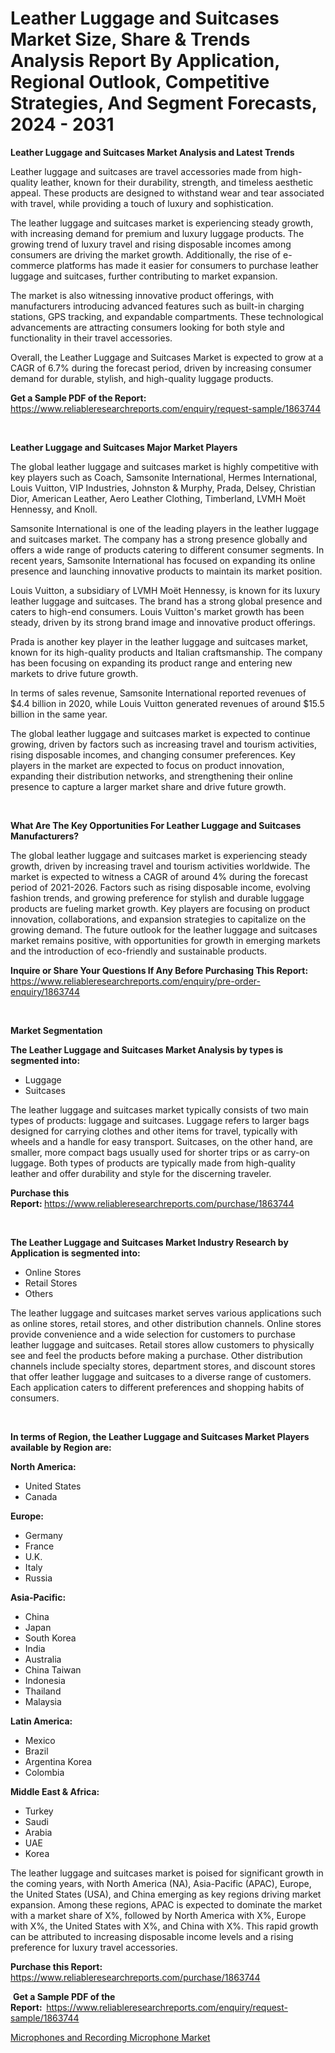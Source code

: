 <p><h1>Leather Luggage and Suitcases Market Size, Share & Trends Analysis Report By Application, Regional Outlook, Competitive Strategies, And Segment Forecasts, 2024 - 2031</h1></p><p><strong>Leather Luggage and Suitcases Market Analysis and Latest Trends</strong></p>
<p><p>Leather luggage and suitcases are travel accessories made from high-quality leather, known for their durability, strength, and timeless aesthetic appeal. These products are designed to withstand wear and tear associated with travel, while providing a touch of luxury and sophistication.</p><p>The leather luggage and suitcases market is experiencing steady growth, with increasing demand for premium and luxury luggage products. The growing trend of luxury travel and rising disposable incomes among consumers are driving the market growth. Additionally, the rise of e-commerce platforms has made it easier for consumers to purchase leather luggage and suitcases, further contributing to market expansion.</p><p>The market is also witnessing innovative product offerings, with manufacturers introducing advanced features such as built-in charging stations, GPS tracking, and expandable compartments. These technological advancements are attracting consumers looking for both style and functionality in their travel accessories.</p><p>Overall, the Leather Luggage and Suitcases Market is expected to grow at a CAGR of 6.7% during the forecast period, driven by increasing consumer demand for durable, stylish, and high-quality luggage products.</p></p>
<p><strong>Get a Sample PDF of the Report:&nbsp;</strong> <a href="https://www.reliableresearchreports.com/enquiry/request-sample/1863744">https://www.reliableresearchreports.com/enquiry/request-sample/1863744</a></p>
<p>&nbsp;</p>
<p><strong>Leather Luggage and Suitcases Major Market Players</strong></p>
<p><p>The global leather luggage and suitcases market is highly competitive with key players such as Coach, Samsonite International, Hermes International, Louis Vuitton, VIP Industries, Johnston & Murphy, Prada, Delsey, Christian Dior, American Leather, Aero Leather Clothing, Timberland, LVMH Moët Hennessy, and Knoll.</p><p>Samsonite International is one of the leading players in the leather luggage and suitcases market. The company has a strong presence globally and offers a wide range of products catering to different consumer segments. In recent years, Samsonite International has focused on expanding its online presence and launching innovative products to maintain its market position.</p><p>Louis Vuitton, a subsidiary of LVMH Moët Hennessy, is known for its luxury leather luggage and suitcases. The brand has a strong global presence and caters to high-end consumers. Louis Vuitton's market growth has been steady, driven by its strong brand image and innovative product offerings.</p><p>Prada is another key player in the leather luggage and suitcases market, known for its high-quality products and Italian craftsmanship. The company has been focusing on expanding its product range and entering new markets to drive future growth.</p><p>In terms of sales revenue, Samsonite International reported revenues of $4.4 billion in 2020, while Louis Vuitton generated revenues of around $15.5 billion in the same year.</p><p>The global leather luggage and suitcases market is expected to continue growing, driven by factors such as increasing travel and tourism activities, rising disposable incomes, and changing consumer preferences. Key players in the market are expected to focus on product innovation, expanding their distribution networks, and strengthening their online presence to capture a larger market share and drive future growth.</p></p>
<p>&nbsp;</p>
<p><strong>What Are The Key Opportunities For Leather Luggage and Suitcases Manufacturers?</strong></p>
<p><p>The global leather luggage and suitcases market is experiencing steady growth, driven by increasing travel and tourism activities worldwide. The market is expected to witness a CAGR of around 4% during the forecast period of 2021-2026. Factors such as rising disposable income, evolving fashion trends, and growing preference for stylish and durable luggage products are fueling market growth. Key players are focusing on product innovation, collaborations, and expansion strategies to capitalize on the growing demand. The future outlook for the leather luggage and suitcases market remains positive, with opportunities for growth in emerging markets and the introduction of eco-friendly and sustainable products.</p></p>
<p><strong>Inquire or Share Your Questions If Any Before Purchasing This Report:</strong> <a href="https://www.reliableresearchreports.com/enquiry/pre-order-enquiry/1863744">https://www.reliableresearchreports.com/enquiry/pre-order-enquiry/1863744</a></p>
<p>&nbsp;</p>
<p><strong>Market Segmentation</strong></p>
<p><strong>The Leather Luggage and Suitcases Market Analysis by types is segmented into:</strong></p>
<p><ul><li>Luggage</li><li>Suitcases</li></ul></p>
<p><p>The leather luggage and suitcases market typically consists of two main types of products: luggage and suitcases. Luggage refers to larger bags designed for carrying clothes and other items for travel, typically with wheels and a handle for easy transport. Suitcases, on the other hand, are smaller, more compact bags usually used for shorter trips or as carry-on luggage. Both types of products are typically made from high-quality leather and offer durability and style for the discerning traveler.</p></p>
<p><strong>Purchase this Report:&nbsp;</strong><a href="https://www.reliableresearchreports.com/purchase/1863744">https://www.reliableresearchreports.com/purchase/1863744</a></p>
<p>&nbsp;</p>
<p><strong>The Leather Luggage and Suitcases Market Industry Research by Application is segmented into:</strong></p>
<p><ul><li>Online Stores</li><li>Retail Stores</li><li>Others</li></ul></p>
<p><p>The leather luggage and suitcases market serves various applications such as online stores, retail stores, and other distribution channels. Online stores provide convenience and a wide selection for customers to purchase leather luggage and suitcases. Retail stores allow customers to physically see and feel the products before making a purchase. Other distribution channels include specialty stores, department stores, and discount stores that offer leather luggage and suitcases to a diverse range of customers. Each application caters to different preferences and shopping habits of consumers.</p></p>
<p>&nbsp;</p>
<p><strong>In terms of Region, the Leather Luggage and Suitcases Market Players available by Region are:</strong></p>
<p>
    <p> <strong> North America: </strong>
        <ul>
            <li>United States</li>
            <li>Canada</li>
        </ul>
        </p> 
    <p> <strong> Europe: </strong>
        <ul>
            <li>Germany</li>
            <li>France</li>
            <li>U.K.</li>
            <li>Italy</li>
            <li>Russia</li>
        </ul>
        </p> 
    <p> <strong> Asia-Pacific: </strong>
        <ul>
            <li>China</li>
            <li>Japan</li>
            <li>South Korea</li>
            <li>India</li>
            <li>Australia</li>
            <li>China Taiwan</li>
            <li>Indonesia</li>
            <li>Thailand</li>
            <li>Malaysia</li>
        </ul>
        </p> 
    <p> <strong> Latin America: </strong>
        <ul>
            <li>Mexico</li>
            <li>Brazil</li>
            <li>Argentina Korea</li>
            <li>Colombia</li>
        </ul>
        </p> 
    <p> <strong> Middle East & Africa: </strong>
        <ul>
            <li>Turkey</li>
            <li>Saudi</li>
            <li>Arabia</li>
            <li>UAE</li>
            <li>Korea</li>
        </ul>
    </p>
    </p>
<p><p>The leather luggage and suitcases market is poised for significant growth in the coming years, with North America (NA), Asia-Pacific (APAC), Europe, the United States (USA), and China emerging as key regions driving market expansion. Among these regions, APAC is expected to dominate the market with a market share of X%, followed by North America with X%, Europe with X%, the United States with X%, and China with X%. This rapid growth can be attributed to increasing disposable income levels and a rising preference for luxury travel accessories.</p></p>
<p><strong>Purchase this Report: </strong><a href="https://www.reliableresearchreports.com/purchase/1863744">https://www.reliableresearchreports.com/purchase/1863744</a></p>
<p>&nbsp;<strong>Get a Sample PDF of the Report:&nbsp;&nbsp;</strong><a href="https://www.reliableresearchreports.com/enquiry/request-sample/1863744">https://www.reliableresearchreports.com/enquiry/request-sample/1863744</a></p>
<p><strong></strong></p>
<p><p><a href="https://github.com/YashRP12/Market-Research-Report-List-3/blob/main/microphones-and-recording-microphone-market.md">Microphones and Recording Microphone Market</a></p></p>